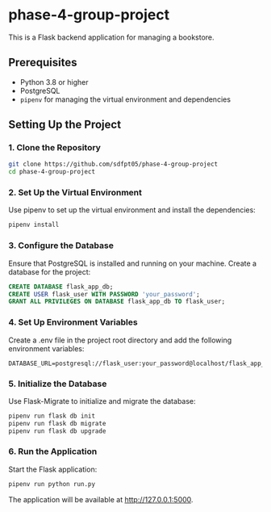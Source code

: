# phase-4-group-project

This is a Flask backend application for managing a bookstore.

## Prerequisites

- Python 3.8 or higher
- PostgreSQL
- `pipenv` for managing the virtual environment and dependencies

## Setting Up the Project

### 1. Clone the Repository

```bash
git clone https://github.com/sdfpt05/phase-4-group-project
cd phase-4-group-project
```

### 2. Set Up the Virtual Environment

Use pipenv to set up the virtual environment and install the dependencies:

```bash
pipenv install
```

### 3. Configure the Database

Ensure that PostgreSQL is installed and running on your machine. Create a database for the project:

```sql
CREATE DATABASE flask_app_db;
CREATE USER flask_user WITH PASSWORD 'your_password';
GRANT ALL PRIVILEGES ON DATABASE flask_app_db TO flask_user;
```

### 4. Set Up Environment Variables

Create a .env file in the project root directory and add the following environment variables:

```env
DATABASE_URL=postgresql://flask_user:your_password@localhost/flask_app_db
```

### 5. Initialize the Database

Use Flask-Migrate to initialize and migrate the database:

```bash
pipenv run flask db init
pipenv run flask db migrate
pipenv run flask db upgrade
```

### 6. Run the Application

Start the Flask application:

```bash
pipenv run python run.py
```

The application will be available at http://127.0.0.1:5000.
